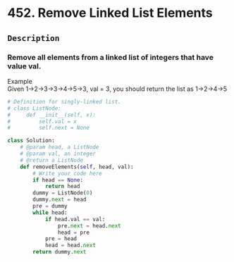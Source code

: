 # 452. Remove Linked List Elements
## `Description`
### Remove all elements from a linked list of integers that have value val.
Example
<br>
Given 1->2->3->3->4->5->3, val = 3, you should return the list as 1->2->4->5
```python
# Definition for singly-linked list.
# class ListNode:
#     def __init__(self, x):
#         self.val = x
#         self.next = None

class Solution:
    # @param head, a ListNode
    # @param val, an integer
    # @return a ListNode
    def removeElements(self, head, val):
        # Write your code here
        if head == None:
            return head
        dummy = ListNode(0)
        dummy.next = head
        pre = dummy
        while head:
            if head.val == val:
                pre.next = head.next
                head = pre
            pre = head
            head = head.next
        return dummy.next
```

